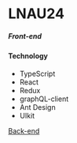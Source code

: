 # LNAU24

##### Front-end

#### Technology

- TypeScript
- React
- Redux
- graphQL-client
- Ant Design
- UIkit

[Back-end](https://github.com/Odavinh/ist-lnay-backEnd)
